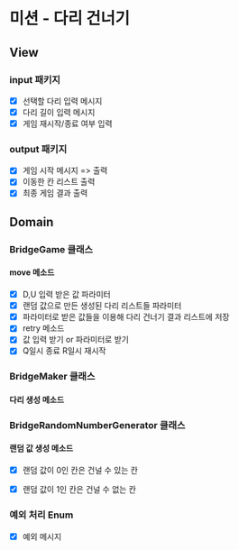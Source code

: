 # 미션 - 다리 건너기
## View
### input 패키지
- [x] 선택할 다리 입력 메시지
- [x] 다리 길이 입력 메시지
- [x] 게임 재시작/종료 여부 입력

### output 패키지
- [x] 게임 시작 메시지 => 출력
- [x] 이동한 칸 리스트 출력
- [x] 최종 게임 결과 출력

## Domain
### BridgeGame 클래스
#### move 메소드
- [x] D,U 입력 받은 값 파라미터
- [x] 랜덤 값으로 만든 생성된 다리 리스트들 파라미터
- [x] 파라미터로 받은 값들을 이용해 다리 건너기 결과 리스트에 저장
- [x] retry 메소드
- [x] 값 입력 받기 or 파라미터로 받기
- [x] Q일시 종료 R일시 재시작

### BridgeMaker 클래스
#### 다리 생성 메소드

### BridgeRandomNumberGenerator 클래스
#### 랜덤 값 생성 메소드
- [x] 랜덤 값이 0인 칸은  건널 수 있는 칸
- [x] 랜덤 값이 1인 칸은 건널 수 없는 칸


### 예외 처리 Enum
- [x] 예외 메시지